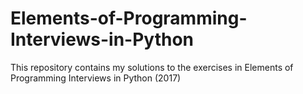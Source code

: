 # Elements-of-Programming-Interviews-in-Python

This repository contains my solutions to the exercises in Elements of Programming Interviews in Python (2017)
